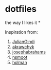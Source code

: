 # dotfiles
the way I likes it *

Inspiration from: 
1. [JulianGindi](https://github.com/JulianGindi/dotfiles)
1. [akrawchyk](https://github.com/akrawchyk/dotfiles)
1. [josephabrahams](https://github.com/josephabrahams/dotfiles)
1. [nsmoot](https://github.com/nsmoot/dotfiles)
1. [holman](https://github.com/holman/dotfiles)

